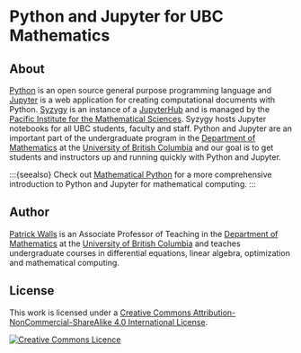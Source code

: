 # Python and Jupyter for UBC Mathematics

## About

[Python](https://www.python.org) is an open source general purpose programming language and [Jupyter](https://jupyter.org) is a web application for creating computational documents with Python. [Syzygy](https://ubc.syzygy.ca) is an instance of a [JupyterHub](https://jupyter.org/hub) and is managed by the [Pacific Institute for the Mathematical Sciences](https://www.pims.math.ca). Syzygy hosts Jupyter notebooks for all UBC students, faculty and staff. Python and Jupyter are an important part of the undergraduate program in the [Department of Mathematics](https://www.math.ubc.ca) at the [University of British Columbia](https://www.ubc.ca) and our goal is to get students and instructors up and running quickly with Python and Jupyter.

:::{seealso}
Check out [Mathematical Python](https://patrickwalls.github.io/mathematicalpython/) for a more comprehensive introduction to Python and Jupyter for mathematical computing.
:::

## Author

[Patrick Walls](https://patrickwalls.github.io) is an Associate Professor of Teaching in the [Department of Mathematics](https://www.math.ubc.ca) at the [University of British Columbia](https://www.ubc.ca) and teaches undergraduate courses in differential equations, linear algebra, optimization and mathematical computing.

## License

This work is licensed under a <a rel="license" href="http://creativecommons.org/licenses/by-nc-sa/4.0/">Creative Commons Attribution-NonCommercial-ShareAlike 4.0 International License</a>.

<a rel="license" href="http://creativecommons.org/licenses/by-nc-sa/4.0/"><img alt="Creative Commons Licence" style="border-width:0" src="https://i.creativecommons.org/l/by-nc-sa/4.0/88x31.png" /></a>
